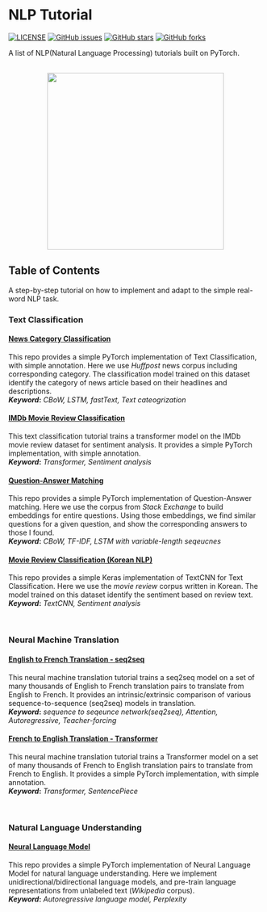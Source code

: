 # NLP Tutorial
[![LICENSE](https://img.shields.io/github/license/lyeoni/nlp-tutorial?style=flat-square)](https://github.com/lyeoni/nlp-tutorial/blob/master/LICENSE)
[![GitHub issues](https://img.shields.io/github/issues/lyeoni/nlp-tutorial?style=flat-square)](https://github.com/lyeoni/nlp-tutorial/issues)
[![GitHub stars](https://img.shields.io/github/stars/lyeoni/nlp-tutorial?style=flat-square&color=important)](https://github.com/lyeoni/nlp-tutorial/stargazers)
[![GitHub forks](https://img.shields.io/github/forks/lyeoni/nlp-tutorial?style=flat-square&color=blueviolet)](https://github.com/lyeoni/nlp-tutorial/network/members)

A list of NLP(Natural Language Processing) tutorials built on PyTorch.
<br><br>
<p align="center">
<img width="350" src="https://raw.githubusercontent.com/pytorch/pytorch/master/docs/source/_static/img/pytorch-logo-dark.png"  align="middle">
</p>

## Table of Contents
A step-by-step tutorial on how to implement and adapt to the simple real-word NLP task.


### Text Classification

#### [News Category Classification](https://github.com/lyeoni/nlp-tutorial/tree/master/news-category-classifcation)
This repo provides a simple PyTorch implementation of Text Classification, with simple annotation. Here we use _Huffpost_ news corpus including corresponding category. The classification model trained on this dataset identify the category of news article based on their headlines and descriptions.
<br>**_Keyword_:** _CBoW, LSTM, fastText, Text cateogrization_<br>

#### [IMDb Movie Review Classification](https://github.com/lyeoni/nlp-tutorial/tree/master/text-classification-transformer)
This text classification tutorial trains a transformer model on the IMDb movie review dataset for sentiment analysis. It provides a simple PyTorch implementation, with simple annotation.
<br>**_Keyword_:** _Transformer, Sentiment analysis_<br>

#### [Question-Answer Matching](https://github.com/lyeoni/nlp-tutorial/tree/master/question-answer-matching)
This repo provides a simple PyTorch implementation of Question-Answer matching. Here we use the corpus from _Stack Exchange_ to build embeddings for entire questions. Using those embeddings, we find similar questions for a given question, and show the corresponding answers to those I found.
<br>**_Keyword_:** _CBoW, TF-IDF, LSTM with variable-length seqeucnes_<br>

#### [Movie Review Classification (Korean NLP)](https://github.com/lyeoni/nlp-tutorial/tree/master/movie-rating-classification)
This repo provides a simple Keras implementation of TextCNN for Text Classification. Here we use the _movie review_ corpus written in Korean. The model trained on this dataset identify the sentiment based on review text.
<br>**_Keyword_:** _TextCNN, Sentiment analysis_<br>

<br>

### Neural Machine Translation
#### [English to French Translation - seq2seq](https://github.com/lyeoni/nlp-tutorial/tree/master/neural-machine-translation)
This neural machine translation tutorial trains a seq2seq model on a set of many thousands of English to French translation pairs to translate from English to French. It provides an intrinsic/extrinsic comparison of various sequence-to-sequence (seq2seq) models in translation.
<br>**_Keyword_:** _sequence to seqeunce network(seq2seq), Attention, Autoregressive, Teacher-forcing_<br>

#### [French to English Translation - Transformer](https://github.com/lyeoni/nlp-tutorial/tree/master/translation-transformer)
This neural machine translation tutorial trains a Transformer model on a set of many thousands of French to English translation pairs to translate from French to English. It provides a simple PyTorch implementation, with simple annotation.
<br>**_Keyword_:** _Transformer, SentencePiece_<br>

<br>

### Natural Language Understanding
#### [Neural Language Model](https://github.com/lyeoni/pretraining-for-language-understanding)
This repo provides a simple PyTorch implementation of Neural Language Model for natural language understanding. Here we implement unidirectional/bidirectional language models, and pre-train language representations from unlabeled text (_Wikipedia_ corpus).
<br>**_Keyword_:** _Autoregressive language model, Perplexity_<br>